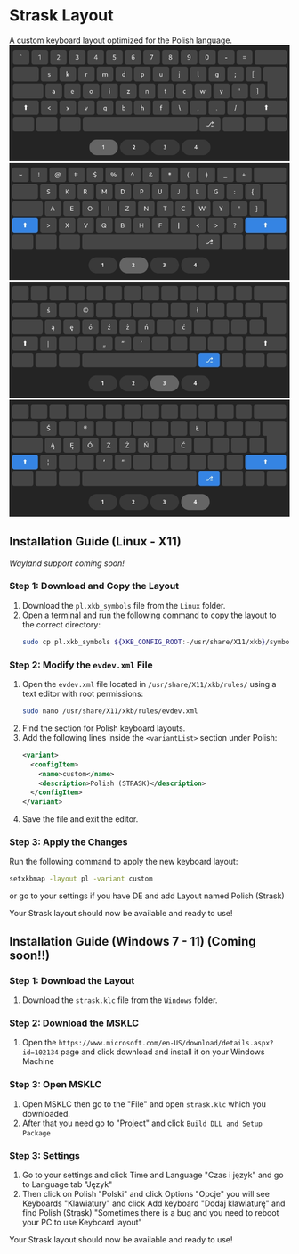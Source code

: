 # Strask Layout
A custom keyboard layout optimized for the Polish language.
![layout1](https://github.com/Nakeyan/Strask-layout/blob/main/img/1.jpg?raw=true)
![layout2](https://github.com/Nakeyan/Strask-layout/blob/main/img/2.jpg?raw=true)
![layout3](https://github.com/Nakeyan/Strask-layout/blob/main/img/3.jpg?raw=true)
![layout4](https://github.com/Nakeyan/Strask-layout/blob/main/img/4.jpg?raw=true)

## Installation Guide (Linux - X11)
*Wayland support coming soon!*

### Step 1: Download and Copy the Layout
1. Download the `pl.xkb_symbols` file from the `Linux` folder.
2. Open a terminal and run the following command to copy the layout to the correct directory:
   ```sh
   sudo cp pl.xkb_symbols ${XKB_CONFIG_ROOT:-/usr/share/X11/xkb}/symbols/pl
   ```

### Step 2: Modify the `evdev.xml` File
1. Open the `evdev.xml` file located in `/usr/share/X11/xkb/rules/` using a text editor with root permissions:
   ```sh
   sudo nano /usr/share/X11/xkb/rules/evdev.xml
   ```
2. Find the section for Polish keyboard layouts.
3. Add the following lines inside the `<variantList>` section under Polish:
   ```xml
   <variant>
     <configItem>
       <name>custom</name>
       <description>Polish (STRASK)</description>
     </configItem>
   </variant>
   ```
4. Save the file and exit the editor.

### Step 3: Apply the Changes
Run the following command to apply the new keyboard layout:
```sh
setxkbmap -layout pl -variant custom
```
or go to your settings if you have DE and add Layout named Polish (Strask)

Your Strask layout should now be available and ready to use!

## Installation Guide (Windows 7 - 11) (Coming soon!!)

### Step 1: Download the Layout
1. Download the `strask.klc` file from the `Windows` folder.

### Step 2: Download the MSKLC 
1. Open the `https://www.microsoft.com/en-US/download/details.aspx?id=102134` page and click download and install it on your Windows Machine

### Step 3: Open MSKLC
1. Open MSKLC then go to the "File" and open `strask.klc` which you downloaded. 
2. After that you need go to "Project" and click `Build DLL and Setup Package`

### Step 3: Settings
1. Go to your settings and click Time and Language "Czas i język" and go to Language tab "Język"
2. Then click on Polish "Polski" and click Options "Opcje" you will see Keyboards "Klawiatury" and click Add keyboard "Dodaj klawiaturę" and find Polish (Strask) "Sometimes there is a bug and you need to reboot your PC to use Keyboard layout"

Your Strask layout should now be available and ready to use!
